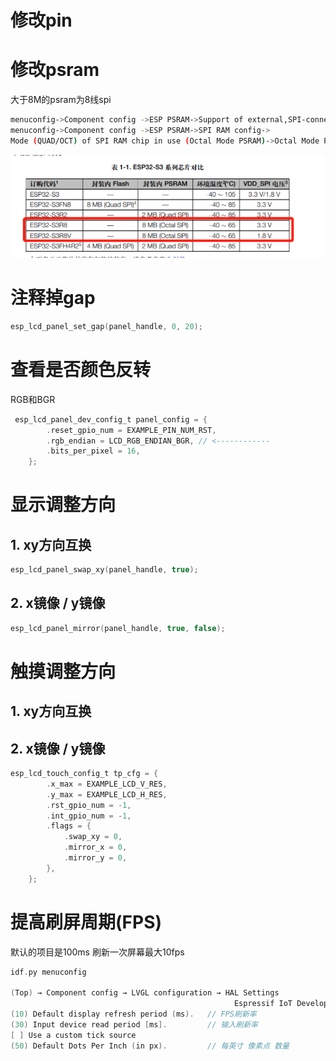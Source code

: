 # 修改pin

# 修改psram

大于8M的psram为8线spi

``` bash
menuconfig->Component config ->ESP PSRAM->Support of external,SPI-connected RAM
menuconfig->Component config ->ESP PSRAM->SPI RAM config->
Mode (QUAD/OCT) of SPI RAM chip in use (Octal Mode PSRAM)->Octal Mode PSRAM
```

![alt text](image.png)

# 注释掉gap

``` c
esp_lcd_panel_set_gap(panel_handle, 0, 20);
```

# 查看是否颜色反转

RGB和BGR

``` c
 esp_lcd_panel_dev_config_t panel_config = {
        .reset_gpio_num = EXAMPLE_PIN_NUM_RST,
        .rgb_endian = LCD_RGB_ENDIAN_BGR, // <------------
        .bits_per_pixel = 16,
    };
```

# 显示调整方向

## 1. xy方向互换

``` c
esp_lcd_panel_swap_xy(panel_handle, true);
```

## 2. x镜像 / y镜像

``` c
esp_lcd_panel_mirror(panel_handle, true, false);

```

# 触摸调整方向

## 1. xy方向互换
## 2. x镜像 / y镜像

``` c
esp_lcd_touch_config_t tp_cfg = {
        .x_max = EXAMPLE_LCD_V_RES,
        .y_max = EXAMPLE_LCD_H_RES,
        .rst_gpio_num = -1,
        .int_gpio_num = -1,
        .flags = {
            .swap_xy = 0,
            .mirror_x = 0,
            .mirror_y = 0,
        },
    };
```

# 提高刷屏周期(FPS)

默认的项目是100ms 刷新一次屏幕最大10fps

``` c
idf.py menuconfig

(Top) → Component config → LVGL configuration → HAL Settings
                                                  Espressif IoT Development Framework Configuration
(10) Default display refresh period (ms).   // FPS刷新率
(30) Input device read period [ms].         // 输入刷新率
[ ] Use a custom tick source                
(50) Default Dots Per Inch (in px).         // 每英寸 像素点 数量
```
